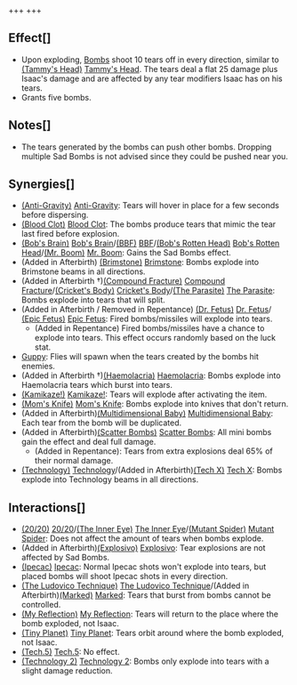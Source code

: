 +++
+++

Effect[]
--------


* Upon exploding, [Bombs](/wiki/Bomb "Bomb") shoot 10 tears off in every direction, similar to [(Tammy's Head)](/wiki/Tammy%27s_Head "Tammy's Head") [Tammy's Head](/wiki/Tammy%27s_Head "Tammy's Head"). The tears deal a flat 25 damage plus Isaac's damage and are affected by any tear modifiers Isaac has on his tears.
* Grants five bombs.


Notes[]
-------


* The tears generated by the bombs can push other bombs. Dropping multiple Sad Bombs is not advised since they could be pushed near you.


Synergies[]
-----------


* [(Anti-Gravity)](/wiki/Anti-Gravity "Anti-Gravity") [Anti-Gravity](/wiki/Anti-Gravity "Anti-Gravity"): Tears will hover in place for a few seconds before dispersing.
* [(Blood Clot)](/wiki/Blood_Clot "Blood Clot") [Blood Clot](/wiki/Blood_Clot "Blood Clot"): The bombs produce tears that mimic the tear last fired before explosion.
* [(Bob's Brain)](/wiki/Bob%27s_Brain "Bob's Brain") [Bob's Brain](/wiki/Bob%27s_Brain "Bob's Brain")/[(BBF)](/wiki/BBF "BBF") [BBF](/wiki/BBF "BBF")/[(Bob's Rotten Head)](/wiki/Bob%27s_Rotten_Head "Bob's Rotten Head") [Bob's Rotten Head](/wiki/Bob%27s_Rotten_Head "Bob's Rotten Head")/[(Mr. Boom)](/wiki/Mr._Boom "Mr. Boom") [Mr. Boom](/wiki/Mr._Boom "Mr. Boom"): Gains the Sad Bombs effect.
* (Added in Afterbirth) [(Brimstone)](/wiki/Brimstone "Brimstone") [Brimstone](/wiki/Brimstone "Brimstone"): Bombs explode into Brimstone beams in all directions.
* (Added in Afterbirth †)[(Compound Fracture)](/wiki/Compound_Fracture "Compound Fracture") [Compound Fracture](/wiki/Compound_Fracture "Compound Fracture")/[(Cricket's Body)](/wiki/Cricket%27s_Body "Cricket's Body") [Cricket's Body](/wiki/Cricket%27s_Body "Cricket's Body")/[(The Parasite)](/wiki/The_Parasite "The Parasite") [The Parasite](/wiki/The_Parasite "The Parasite"): Bombs explode into tears that will split.
* (Added in Afterbirth / Removed in Repentance) [(Dr. Fetus)](/wiki/Dr._Fetus "Dr. Fetus") [Dr. Fetus](/wiki/Dr._Fetus "Dr. Fetus")/ [(Epic Fetus)](/wiki/Epic_Fetus "Epic Fetus") [Epic Fetus](/wiki/Epic_Fetus "Epic Fetus"): Fired bombs/missiles will explode into tears.
	+ (Added in Repentance) Fired bombs/missiles have a chance to explode into tears. This effect occurs randomly based on the luck stat.
* [Guppy](/wiki/Guppy_(Transformation) "Guppy (Transformation)"): Flies will spawn when the tears created by the bombs hit enemies.
* (Added in Afterbirth †)[(Haemolacria)](/wiki/Haemolacria "Haemolacria") [Haemolacria](/wiki/Haemolacria "Haemolacria"): Bombs explode into Haemolacria tears which burst into tears.
* [(Kamikaze!)](/wiki/Kamikaze! "Kamikaze!") [Kamikaze!](/wiki/Kamikaze! "Kamikaze!"): Tears will explode after activating the item.
* [(Mom's Knife)](/wiki/Mom%27s_Knife "Mom's Knife") [Mom's Knife](/wiki/Mom%27s_Knife "Mom's Knife"): Bombs explode into knives that don't return.
* (Added in Afterbirth)[(Multidimensional Baby)](/wiki/Multidimensional_Baby "Multidimensional Baby") [Multidimensional Baby](/wiki/Multidimensional_Baby "Multidimensional Baby"): Each tear from the bomb will be duplicated.
* (Added in Afterbirth)[(Scatter Bombs)](/wiki/Scatter_Bombs "Scatter Bombs") [Scatter Bombs](/wiki/Scatter_Bombs "Scatter Bombs"): All mini bombs gain the effect and deal full damage.
	+ (Added in Repentance): Tears from extra explosions deal 65% of their normal damage.
* [(Technology)](/wiki/Technology "Technology") [Technology](/wiki/Technology "Technology")/(Added in Afterbirth)[(Tech X)](/wiki/Tech_X "Tech X") [Tech X](/wiki/Tech_X "Tech X"): Bombs explode into Technology beams in all directions.


Interactions[]
--------------


* [(20/20)](/wiki/20/20 "20/20") [20/20](/wiki/20/20 "20/20")/[(The Inner Eye)](/wiki/The_Inner_Eye "The Inner Eye") [The Inner Eye](/wiki/The_Inner_Eye "The Inner Eye")/[(Mutant Spider)](/wiki/Mutant_Spider "Mutant Spider") [Mutant Spider](/wiki/Mutant_Spider "Mutant Spider"): Does not affect the amount of tears when bombs explode.
* (Added in Afterbirth)[(Explosivo)](/wiki/Explosivo "Explosivo") [Explosivo](/wiki/Explosivo "Explosivo"): Tear explosions are not affected by Sad Bombs.
* [(Ipecac)](/wiki/Ipecac "Ipecac") [Ipecac](/wiki/Ipecac "Ipecac"): Normal Ipecac shots won't explode into tears, but placed bombs will shoot Ipecac shots in every direction.
* [(The Ludovico Technique)](/wiki/The_Ludovico_Technique "The Ludovico Technique") [The Ludovico Technique](/wiki/The_Ludovico_Technique "The Ludovico Technique")/(Added in Afterbirth)[(Marked)](/wiki/Marked "Marked") [Marked](/wiki/Marked "Marked"): Tears that burst from bombs cannot be controlled.
* [(My Reflection)](/wiki/My_Reflection "My Reflection") [My Reflection](/wiki/My_Reflection "My Reflection"): Tears will return to the place where the bomb exploded, not Isaac.
* [(Tiny Planet)](/wiki/Tiny_Planet "Tiny Planet") [Tiny Planet](/wiki/Tiny_Planet "Tiny Planet"): Tears orbit around where the bomb exploded, not Isaac.
* [(Tech.5)](/wiki/Tech.5 "Tech.5") [Tech.5](/wiki/Tech.5 "Tech.5"): No effect.
* [(Technology 2)](/wiki/Technology_2 "Technology 2") [Technology 2](/wiki/Technology_2 "Technology 2"): Bombs only explode into tears with a slight damage reduction.


